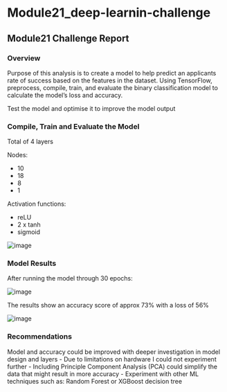 # Module21_deep-learnin-challenge
<h2>Module21 Challenge Report</h2>

<h3>Overview</h3>
Purpose of this analysis is to create a model to help predict an applicants rate of success based on the features in the dataset.
Using TensorFlow,  preprocess, compile, train, and evaluate the binary classification model to calculate the model’s loss and accuracy.

Test the model and optimise it to improve the model output

<h3>Compile, Train and Evaluate the Model</h3>

Total of 4 layers

Nodes: 
  - 10 
  - 18
  - 8
  - 1

Activation functions: 
 - reLU
 - 2 x tanh
 - sigmoid

![image](https://github.com/michaelz-id/Module21_deep-learnin-challenge/assets/72367969/71f5efde-5b23-4f51-9faa-e97c4f9bbdd2)


<h3>Model Results</h3>

After running the model through 30 epochs:

![image](https://github.com/michaelz-id/Module21_deep-learnin-challenge/assets/72367969/b65d2b32-7a62-4e53-a3e1-4d2f1ff6b2fc)

The results show an accuracy score of approx 73% with a loss of 56%

![image](https://github.com/michaelz-id/Module21_deep-learnin-challenge/assets/72367969/ff90a7a6-50f3-49da-8162-3ee3f9a919f7)

<h3>Recommendations</h3>
Model and accuracy could be improved with deeper investigation in model design and layers
- Due to limitations on hardware I could not experiment further
- Including Principle Component Analysis (PCA) could simplify the data that might result in more accuracy
- Experiment with other ML techniques such as: Random Forest or XGBoost decision tree
